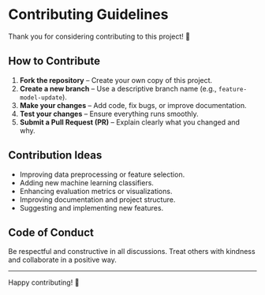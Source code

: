 # Contributing Guidelines

Thank you for considering contributing to this project! 🎉

## How to Contribute
1. **Fork the repository** – Create your own copy of this project.
2. **Create a new branch** – Use a descriptive branch name (e.g., `feature-model-update`).
3. **Make your changes** – Add code, fix bugs, or improve documentation.
4. **Test your changes** – Ensure everything runs smoothly.
5. **Submit a Pull Request (PR)** – Explain clearly what you changed and why.

## Contribution Ideas
- Improving data preprocessing or feature selection.
- Adding new machine learning classifiers.
- Enhancing evaluation metrics or visualizations.
- Improving documentation and project structure.
- Suggesting and implementing new features.

## Code of Conduct
Be respectful and constructive in all discussions. Treat others with kindness and collaborate in a positive way.

---
Happy contributing! 🚀
